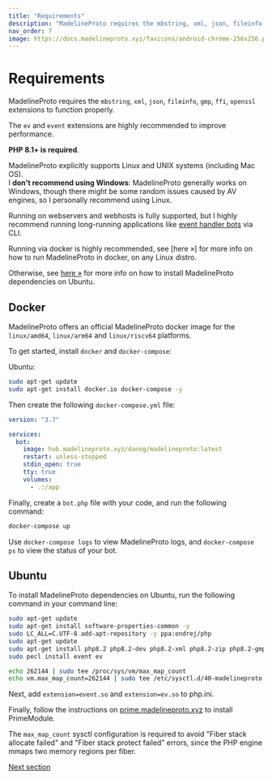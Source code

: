 ```yaml
---
title: "Requirements"
description: "MadelineProto requires the mbstring, xml, json, fileinfo, gmp, ffi, openssl extensions to function properly."
nav_order: 7
image: https://docs.madelineproto.xyz/favicons/android-chrome-256x256.png
---
```

# Requirements

MadelineProto requires the `mbstring`, `xml`, `json`, `fileinfo`, `gmp`, `ffi`, `openssl` extensions to function properly.

The `ev` and `event` extensions are highly recommended to improve performance.

**PHP 8.1+ is required**.

MadelineProto explicitly supports Linux and UNIX systems (including Mac OS).  
I **don't recommend using Windows**: MadelineProto generally works on Windows, though there might be some random issues caused by AV engines, so I personally recommend using Linux.  

Running on webservers and webhosts is fully supported, but I highly recommend running long-running applications like [event handler bots](https://docs.madelineproto.xyz/docs/UPDATES.html) via CLI.  

Running via docker is highly recommended, see [here &raquo;] for more info on how to run MadelineProto in docker, on any Linux distro.  

Otherwise, see [here &raquo;]() for more info on how to install MadelineProto dependencies on Ubuntu.  

## Docker

MadelineProto offers an official MadelineProto docker image for the `linux/amd64`, `linux/arm64` and `linux/riscv64` platforms.  

To get started, install `docker` and `docker-compose`:

Ubuntu:

```bash
sudo apt-get update
sudo apt-get install docker.io docker-compose -y
```

Then create the following `docker-compose.yml` file:

```yml
version: "3.7"

services:
  bot:
    image: hub.madelineproto.xyz/danog/madelineproto:latest
    restart: unless-stopped
    stdin_open: true
    tty: true 
    volumes:
      - .:/app
```

Finally, create a `bot.php` file with your code, and run the following command:

```bash
docker-compose up
```

Use `docker-compose logs` to view MadelineProto logs, and `docker-compose ps` to view the status of your bot.  

## Ubuntu

To install MadelineProto dependencies on Ubuntu, run the following command in your command line:

```bash
sudo apt-get update
sudo apt-get install software-properties-common -y
sudo LC_ALL=C.UTF-8 add-apt-repository -y ppa:ondrej/php
sudo apt-get update
sudo apt-get install php8.2 php8.2-dev php8.2-xml php8.2-zip php8.2-gmp php8.2-cli php8.2-mbstring php8.2-ffi php-pear libevent-dev -y
sudo pecl install event ev

echo 262144 | sudo tee /proc/sys/vm/max_map_count
echo vm.max_map_count=262144 | sudo tee /etc/sysctl.d/40-madelineproto.conf

```

Next, add `extension=event.so` and `extension=ev.so` to php.ini.  

Finally, follow the instructions on [prime.madelineproto.xyz](https://prime.madelineproto.xyz) to install PrimeModule.

The `max_map_count` sysctl configuration is required to avoid "Fiber stack allocate failed" and "Fiber stack protect failed" errors, since the PHP engine mmaps two memory regions per fiber.  

<a href="https://docs.madelineproto.xyz/docs/INSTALLATION.html">Next section</a>